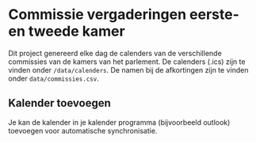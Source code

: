 # Commissie vergaderingen eerste- en tweede kamer
Dit project genereerd elke dag de calenders van de verschillende commissies van de kamers van het parlement. De calenders (.ics) zijn te vinden onder `/data/calenders`. De namen bij de afkortingen zijn te vinden onder `data/commissies.csv`.

## Kalender toevoegen
Je kan de kalender in je kalender programma (bijvoorbeeld outlook) toevoegen voor automatische synchronisatie.